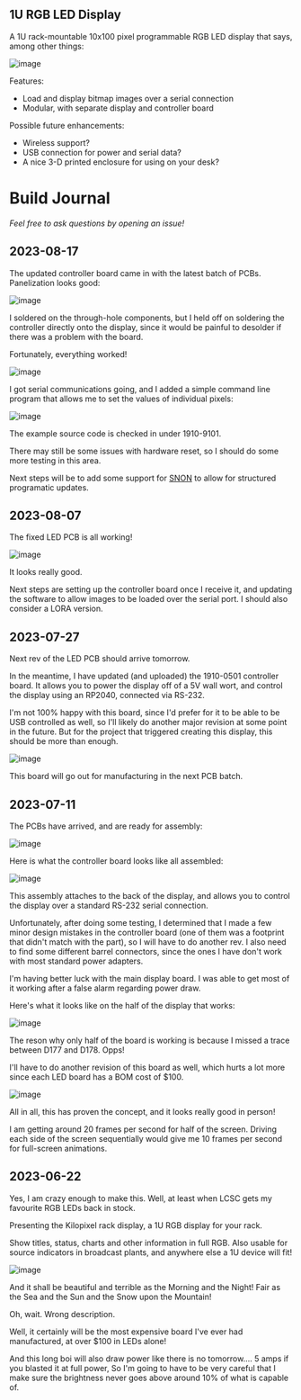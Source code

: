 ## 1U RGB LED Display

A 1U rack-mountable 10x100 pixel programmable RGB LED display that says, among other things:

![image](https://github.com/dslik/rack-display/assets/5757591/24ec1902-c861-4dba-aabb-070941035a4c)

Features:
* Load and display bitmap images over a serial connection
* Modular, with separate display and controller board

Possible future enhancements:
* Wireless support?
* USB connection for power and serial data?
* A nice 3-D printed enclosure for using on your desk?

# Build Journal

_Feel free to ask questions by opening an issue!_

## 2023-08-17

The updated controller board came in with the latest batch of PCBs. Panelization looks good:

![image](https://github.com/dslik/rack-display/assets/5757591/bf6dc66a-b94f-4f45-b9c4-5c5e032f0f33)

I soldered on the through-hole components, but I held off on soldering the controller directly onto the display, since it would be painful to desolder if there was a problem with the board.

Fortunately, everything worked!

![image](https://github.com/dslik/rack-display/assets/5757591/6ef56b8f-49a6-4d40-b83d-6ff71b247950)

I got serial communications going, and I added a simple command line program that allows me to set the values of individual pixels:

![image](https://github.com/dslik/rack-display/assets/5757591/606ef0cc-e67f-4762-bcc8-6aa48c85d0cc)

The example source code is checked in under 1910-9101.

There may still be some issues with hardware reset, so I should do some more testing in this area.

Next steps will be to add some support for [SNON](https://www.snon.org/) to allow for structured programatic updates.

## 2023-08-07

The fixed LED PCB is all working!

![image](https://github.com/dslik/rack-display/assets/5757591/67a721bf-9912-4cb7-bf7e-81ed378c1a37)

It looks really good.

Next steps are setting up the controller board once I receive it, and updating the software to allow images to be loaded over the serial port. I should also consider a LORA version.

## 2023-07-27

Next rev of the LED PCB should arrive tomorrow.

In the meantime, I have updated (and uploaded) the 1910-0501 controller board. It allows you to power the display off of a 5V wall wort, and control the display using an RP2040, connected via RS-232.

I'm not 100% happy with this board, since I'd prefer for it to be able to be USB controlled as well, so I'll likely do another major revision at some point in the future. But for the project that triggered creating this display, this should be more than enough.

![image](https://github.com/dslik/rack-display/assets/5757591/d7fc7049-2b41-442f-a71b-ce2f49b97ea7)

This board will go out for manufacturing in the next PCB batch.

## 2023-07-11

The PCBs have arrived, and are ready for assembly:

![image](https://github.com/dslik/rack-display/assets/5757591/35b9402c-f4ce-4884-8227-31d826511c65)

Here is what the controller board looks like all assembled:

![image](https://github.com/dslik/rack-display/assets/5757591/8709bf87-52c0-46c4-b503-f980dc5afe84)

This assembly attaches to the back of the display, and allows you to control the display over a standard RS-232 serial connection.

Unfortunately, after doing some testing, I determined that I made a few minor design mistakes in the controller board (one of them was a footprint that didn't match with the part), so I will have to do another rev. I also need to find some different barrel connectors, since the ones I have don't work with most standard power adapters.

I'm having better luck with the main display board. I was able to get most of it working after a false alarm regarding power draw.

Here's what it looks like on the half of the display that works:

![image](https://github.com/dslik/rack-display/assets/5757591/b7be0e9d-5592-422a-b5a7-5d3fad9839e3)

The reson why only half of the board is working is because I missed a trace between D177 and D178. Opps!

I'll have to do another revision of this board as well, which hurts a lot more since each LED board has a BOM cost of $100.

![image](https://github.com/dslik/rack-display/assets/5757591/0109787f-93cc-46a0-a70b-7d20af890955)

All in all, this has proven the concept, and it looks really good in person!

I am getting around 20 frames per second for half of the screen. Driving each side of the screen sequentially would give me 10 frames per second for full-screen animations.

## 2023-06-22

Yes, I am crazy enough to make this. Well, at least when LCSC gets my favourite RGB LEDs back in stock.

Presenting the Kilopixel rack display, a 1U RGB display for your rack.

Show titles, status, charts and other information in full RGB. Also usable for source indicators in broadcast plants, and anywhere else a 1U device will fit!

![image](https://github.com/dslik/rack-display/assets/5757591/0d8502b4-44a8-4803-b035-05ead2894af1)

And it shall be beautiful and terrible as the Morning and the Night! Fair as the Sea and the Sun and the Snow upon the Mountain!

Oh, wait. Wrong description.

Well, it certainly will be the most expensive board I've ever had manufactured, at over $100 in LEDs alone!

And this long boi will also draw power like there is no tomorrow.... 5 amps if you blasted it at full power, So I'm going to have to be very careful that I make sure the brightness never goes above around 10% of what is capable of.
